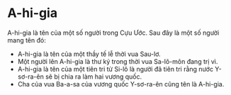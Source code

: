 # A-hi-gia

A-hi-gia là tên của một số người trong Cựu Ước. Sau đây là một số người mang tên đó:
- A-hi-gia là tên của một thầy tế lễ thời vua Sau-lơ.
- Một người lên A-hi-gia là thư ký trong thời vua Sa-lô-môn đang trị vì.
- A-hi-gia là tên của một tiên tri từ Si-lô là người đã tiên tri rằng nước Y-sơ-ra-ên sẽ bị chia ra làm hai vương quốc.
- Cha của vua Ba-a-sa của vương quốc Y-sơ-ra-ên cũng tên là A-hi-gia.

